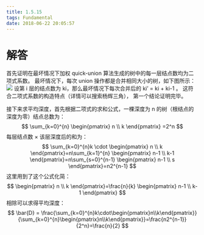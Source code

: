 ```yaml
---
title: 1.5.15
tags: Fundamental
date: 2018-06-22 20:05:57
---
```


# 解答

首先证明在最坏情况下加权 quick-union 算法生成的树中的每一层结点数均为二项式系数。
最坏情况下，每次 union 操作都是合并相同大小的树，如下图所示：
![](./1.png)
设第 i 层的结点数为 ki，那么最坏情况下每次合并后的 ki’ = ki + ki-1 。 
这符合二项式系数的构造特点（详情可以搜索杨辉三角），
第一个结论证明完毕。

接下来求平均深度，首先根据二项式的求和公式，一棵深度为 n 的树（根结点的深度为零）结点总数为：
$$
\sum_{k=0}^{n}
\begin{pmatrix} 
n \\
k 
\end{pmatrix}
=2^n
$$
每层结点数 × 该层深度后的和为：
$$
\sum_{k=0}^{n}k \cdot 
\begin{pmatrix} 
n \\
k 
\end{pmatrix}=n\sum_{k=1}^{n} 
\begin{pmatrix} 
n-1 \\
k-1 
\end{pmatrix}=n\sum_{s=0}^{n-1} 
\begin{pmatrix} 
n-1 \\
s 
\end{pmatrix}=n2^{n-1}
$$
这里用到了这个公式化简：
$$
\begin{pmatrix}
n \\
k 
\end{pmatrix}=\frac{n}{k}
\begin{pmatrix}
n-1 \\
k-1 
\end{pmatrix}
$$
相除可以求得平均深度：
$$
\bar{D} = \frac{\sum_{k=0}^{n}k\cdot\begin{pmatrix}n\\k\end{pmatrix}}{\sum_{k=0}^{n}\begin{pmatrix}n\\k\end{pmatrix}}=\frac{n2^{n-1}}{2^n}=\frac{n}{2}
$$
